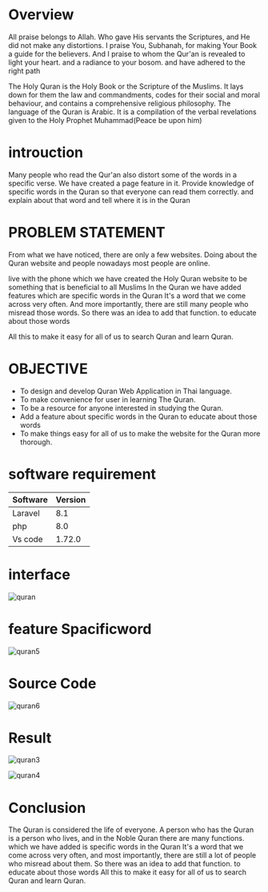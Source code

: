 

# Overview

All praise belongs to Allah.  Who gave His servants the Scriptures, and He did not make any distortions.  I praise You, Subhanah, for making Your Book a guide for the believers.  And I praise to whom the Qur'an is revealed to light your heart.  and a radiance to your bosom.  and have adhered to the right path

The Holy Quran is the Holy Book or the Scripture of the Muslims. It lays down for them the law and commandments, codes for their social and moral behaviour, and contains a comprehensive religious philosophy. The language of the Quran is Arabic. It is a compilation of the verbal revelations given to the Holy Prophet Muhammad(Peace be upon him)

# introuction
Many people who read the Qur'an also distort some of the words in a specific verse.  We have created a page feature in it.  Provide knowledge of specific words in the Quran so that everyone can read them correctly.  and explain about that word and tell where it is in the Quran

# PROBLEM STATEMENT 

 From what we have noticed, there are only a few websites.  Doing about the Quran website and people nowadays most people are online.

 live with the phone  which we have created the Holy Quran website  to be something that is beneficial to all Muslims  In the Quran we have added features which are  specific words in the Quran  It's a word that we come across very often.  And more importantly, there are still many people who misread those words.  So there was an idea to add that function.  to educate about those words

 All this to make it easy for all of us to search Quran and learn Quran.
 
 # OBJECTIVE
 - To design and develop Quran Web Application in Thai language.
 - To make convenience for user in learning The Quran.
 - To be a resource for anyone interested in studying the Quran.
 - Add a feature about  specific words in the Quran  to educate about those words  
 - To make things easy for all of us to make the website for the Quran more thorough.


# software requirement
 
| Software  | Version   |
|---------  |---------  |
| Laravel   |  8.1      |
| php       | 8.0       |
| Vs code   |1.72.0     |


# interface 

![quran](https://user-images.githubusercontent.com/96815756/196480309-d460ca2c-f642-45cf-ab0f-85c429549d61.png)

# feature Spacificword

![quran5](https://user-images.githubusercontent.com/96815756/196481581-e1b00988-5803-40a7-a7ca-7e314680bb26.png)

# Source Code
![quran6](https://user-images.githubusercontent.com/96815756/196483236-a674eb1f-ce3b-4977-b542-d128b6b1f0a1.png)

# Result
![quran3](https://user-images.githubusercontent.com/96815756/196480431-e71bf892-c82a-4a18-b77c-3c1ab1bcecd1.png)

![quran4](https://user-images.githubusercontent.com/96815756/196480512-9541a9b5-a7d1-4189-9ff4-44d29beddbf8.png)

# Conclusion

   The Quran is considered the life of everyone.  A person who has the Quran is a person who lives, and in the Noble Quran there are many functions.  which we have added is  specific words in the Quran  It's a word that we come across very often, and most importantly, there are still a lot of people who misread about them.  So there was an idea to add that function.  to educate about those words
  All this to make it easy for all of us to search Quran and learn Quran.

